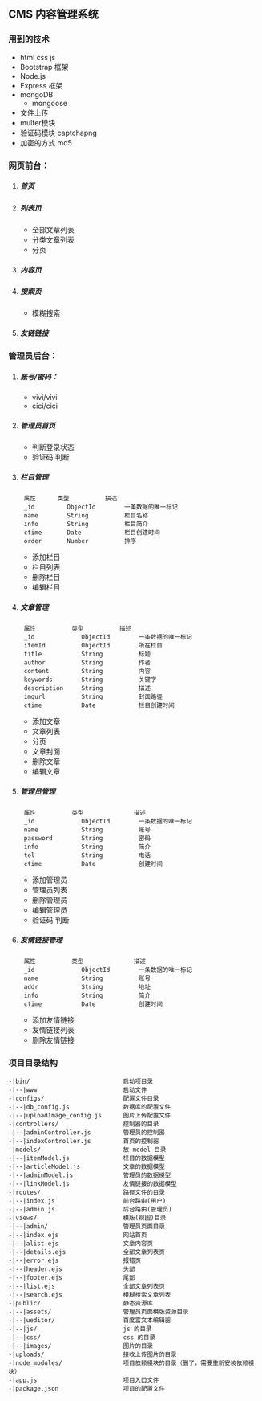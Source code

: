 ## CMS  内容管理系统

### 用到的技术
* html  css  js
* Bootstrap  框架
* Node.js
* Express 框架
* mongoDB
    * mongoose
* 文件上传
* multer模块
* 验证码模块 	captchapng
* 加密的方式	md5

### 网页前台：
1. ##### 首页
2. ##### 列表页
	- 全部文章列表
	- 分类文章列表
	- 分页
3. ##### 内容页
4. ##### 搜索页
	- 模糊搜索
5. ##### 友链链接

### 管理员后台：
1. ##### 账号/密码：
	- vivi/vivi
	- cici/cici

2. ##### 管理员首页
	- 判断登录状态
	- 验证码 判断

3. ##### 栏目管理

		属性 		类型			描述
		_id			ObjectId		一条数据的唯一标记
		name 		String			栏目名称
		info 		String			栏目简介
		ctime		Date			栏目创建时间
		order		Number			排序

	- 添加栏目
	- 栏目列表
	- 删除栏目
	- 编辑栏目
4. ##### 文章管理

		属性 			类型			描述
		_id				ObjectId		一条数据的唯一标记
		itemId	 		ObjectId		所在栏目
		title 			String			标题
		author 			String			作者
		content 		String 			内容
		keywords		String			关键字
		description		String			描述
		imgurl			String 			封面路径
		ctime 			Date			栏目创建时间

	- 添加文章
	- 文章列表
	- 分页
	- 文章封面
	- 删除文章
	- 编辑文章
5. ##### 管理员管理

		属性 			类型				描述
		_id				ObjectId		一条数据的唯一标记
		name	 		String			账号
		password		String			密码
		info  			String          简介
		tel  			String          电话
		ctime 			Date			创建时间

	- 添加管理员
	- 管理员列表
	- 删除管理员
	- 编辑管理员
	- 验证码 判断

6. ##### 友情链接管理

		属性 			类型				描述
		_id				ObjectId		一条数据的唯一标记
		name	 		String			账号
		addr			String			地址
		info  			String          简介
		ctime 			Date			创建时间

	- 添加友情链接
	- 友情链接列表
	- 删除友情链接

### 项目目录结构

	-|bin/							启动项目录
	-|--|www 						启动文件
	-|configs/						配置文件目录
	-|--|db_config.js       		数据库的配置文件
	-|--|uploadImage_config.js      图片上传配置文件
	-|controllers/					控制器的目录
	-|--|adminController.js 		管理员的控制器
	-|--|indexController.js 		首页的控制器
	-|models/						放 model 目录
	-|--|itemModel.js 				栏目的数据模型
	-|--|articleModel.js 			文章的数据模型
	-|--|adminModel.js 				管理员的数据模型
	-|--|linkModel.js				友情链接的数据模型
	-|routes/						路径文件的目录
	-|--|index.js 					前台路由(用户)
	-|--|admin.js 					后台路由(管理员)
	-|views/						模版(视图)目录
	-|--|admin/						管理员页面目录
	-|--|index.ejs					网站首页
	-|--|alist.ejs					文章内容页
	-|--|details.ejs				全部文章列表页
	-|--|error.ejs					报错页
	-|--|header.ejs					头部
	-|--|footer.ejs					尾部
	-|--|list.ejs					全部文章列表页
	-|--|search.ejs					模糊搜索文章列表
	-|public/						静态资源库
	-|--|assets/					管理员页面模版资源目录
	-|--|ueditor/					百度富文本编辑器
	-|--|js/						js 的目录
	-|--|css/						css 的目录
	-|--|images/					图片的目录
	-|uploads/						接收上传图片的目录
	-|node_modules/					项目依赖模块的目录（删了，需要重新安装依赖模块）
	-|app.js 						项目入口文件
	-|package.json 					项目的配置文件